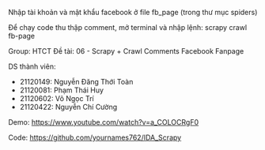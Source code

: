 Nhập tài khoản và mật khẩu facebook ở file fb_page (trong thư mục spiders)

Để chạy code thu thập comment, mở terminal và nhập lệnh: scrapy crawl fb-page

Group: HTCT
Đề tài: 06 - Scrapy + Crawl Comments Facebook Fanpage

DS thành viên:
- 21120149: Nguyễn Đăng Thới Toàn
- 21120081: Phạm Thái Huy
- 21120602: Võ Ngọc Trí
- 21120422: Nguyễn Chí Cường

Demo: https://www.youtube.com/watch?v=a_COLOCRgF0

Code: https://github.com/yournames762/IDA_Scrapy
